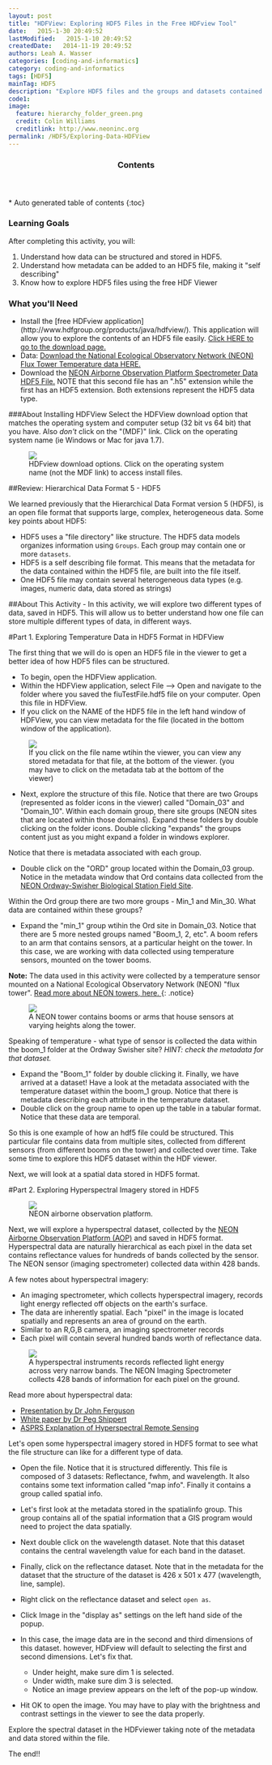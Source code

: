 ```yaml
---
layout: post
title: "HDFView: Exploring HDF5 Files in the Free HDFview Tool"
date:   2015-1-30 20:49:52
lastModified:   2015-1-10 20:49:52
createdDate:   2014-11-19 20:49:52
authors: Leah A. Wasser
categories: [coding-and-informatics]
category: coding-and-informatics
tags: [HDF5]
mainTag: HDF5
description: "Explore HDF5 files and the groups and datasets contained within, using the free HDFview tool. See how HDF5 files can be structured and explore metadata. Explore both spatial and temporal data stored in HDF5!"
code1: 
image:
  feature: hierarchy_folder_green.png
  credit: Colin Williams
  creditlink: http://www.neoninc.org
permalink: /HDF5/Exploring-Data-HDFView
---
```

<section id="table-of-contents" class="toc">
  <header>
    <h3>Contents</h3>
  </header>
<div id="drawer" markdown="1">
*  Auto generated table of contents
{:toc}
</div>
</section><!-- /#table-of-contents -->


<div id="objectives">
<h3>Learning Goals</h3>
After completing this activity, you will:
<ol>
<li>Understand how data can be structured and stored in HDF5.</li>
<li>Understand how metadata can be added to an HDF5 file, making it "self describing"</li>
<li>Know how to explore HDF5 files using the free HDF Viewer</li>
</ol>

<h3>What you'll Need</h3>
<ul>
<li>Install the [free HDFview application](http://www.hdfgroup.org/products/java/hdfview/). This application will allow you to explore the contents of an HDF5 file easily. <a href="http://www.hdfgroup.org/products/java/release/download.html" target="_blank">Click HERE to go to the download page. </a></li>
<li>Data: <a href="{{ site.baseurl }}/data/NEON_TowerDataD3_D10.hdf5" class="btn">Download the National Ecological Observatory Network (NEON) Flux Tower Temperature data HERE.</a> </li>
<li>Download the <a href="http://neonhighered.org/Data/HDF5/SJER_140123_chip.h5">NEON Airborne Observation Platform Spectrometer Data HDF5 File.</a> NOTE that this second file has an ".h5" extension while the first has an HDF5 extension. Both extensions represent the HDF5 data type.</li>
</ul>
</div>

###About Installing HDFView
Select the HDFView download option that matches the operating system and computer setup (32 bit vs 64 bit) that you have. Also *don't* click on the "(MDF)" link. Click on the operating system name (ie Windows or Mac for java 1.7).

<figure>
    <a href="{{ site.baseurl }}/images/HDF5View_Install.png">
    <img src="{{ site.baseurl }}/images/HDF5View_Install.png"></a>
    <figcaption>HDFview download options. Click on the operating system name (not the MDF link) to access install files.</figcaption>
</figure>

##Review: Hierarchical Data Format 5 - HDF5

We learned previously that the Hierarchical Data Format version 5 (HDF5), is an open file format that supports large, complex, heterogeneous data. Some key points about HDF5:

-  HDF5 uses a "file directory" like structure. The HDF5 data models organizes information using `Groups`. Each group may contain one or more `datasets`.
-  HDF5 is a self describing file format. This means that the metadata for the data contained within the HDF5 file, are built into the file itself.
-  One HDF5 file may contain several heterogeneous data types (e.g. images, numeric data, data stored as strings) 


##About This Activity - 
In this activity, we will explore two different types of data, saved in HDF5. This will allow us to better understand how one file can store multiple different types of data, in different ways.

#Part 1. Exploring Temperature Data in HDF5 Format in HDFView

The first thing that we will do is open an HDF5 file in the viewer to get a better idea of how HDF5 files can be structured.

- To begin, open the HDFView application.
- Within the HDFView application, select File --> Open and navigate to the folder where you saved the fiuTestFile.hdf5 file on your computer. Open this file in HDFView.
- If you click on the NAME of the HDF5 file in the left hand window of HDFView, you can view metadata for the file (located in the bottom window of the application).


<figure>
    <a href="{{ site.baseurl }}/images/HDf5/OpenFIU.png"><img src="{{ site.baseurl }}/images/HDf5/OpenFIU.png"></a>
    <figcaption>If you click on the file name wtihin the viewer, you can view any stored metadata for that file, at the bottom of the viewer. (you may have to click on the metadata tab at the bottom of the viewer)</figcaption>
</figure>

- Next, explore the structure of this file. Notice that there are two Groups (represented as folder icons in the viewer) called "Domain_03" and "Domain_10". Within each domain group, there site groups (NEON sites that are located within those domains). Expand these folders by double clicking on the folder icons. Double clicking "expands" the groups content just as you might expand a folder in windows explorer.

Notice that there is metadata associated with each group.

- Double click on the "ORD" group located within the Domain_03 group. Notice in the metadata window that Ord contains data collected from the <a href="http://neoninc.org/science-design/field-sites/ordway-swisher-biological-station" target="_blank">NEON Ordway-Swisher Biological Station Field Site</a>.

Within the Ord group there are two more groups - Min_1 and Min_30. What data are contained within these groups? 

- Expand the "min_1" group wtihin the Ord site in Domain_03. Notice that there are 5 more nested groups named "Boom_1, 2, etc". A boom refers to an arm that contains sensors, at a particular height on the tower. In this case, we are working with data collected using temperature sensors, mounted on the tower booms.

<i class="fa fa-star"></i> **Note:** The data used in this activity were collected by a temperature sensor mounted on a National Ecological Observatory Network (NEON) "flux tower". 
<a href="http://neoninc.org/science-design/collection-methods/flux-tower-measurements" target="_blank">Read more about NEON towers, here. </a>
{: .notice}

<figure>
    <a href="{{ site.baseurl }}/images/NEONtower.png"><img src="{{ site.baseurl }}/images/NEONtower.png"></a>
    <figcaption>A NEON tower contains booms or arms that house sensors at varying heights along the tower.</figcaption>
</figure>

Speaking of temperature - what type of sensor is collected the data within the boom_1 folder at the Ordway Swisher site? *HINT: check the metadata for that dataset.*


- Expand the "Boom_1" folder by double clicking it. Finally, we have arrived at a dataset! Have a look at the metadata associated with the temperature dataset within the boom_1 group. Notice that there is metadata describing each attribute in the temperature dataset. 
- Double click on the group name to open up the table in a tabular format. Notice that these data are temporal.

So this is one example of how an hdf5 file could be structured. This particular file contains data from multiple sites, collected from different sensors (from different booms on the tower) and collected over time. Take some time to explore this HDF5 dataset within the HDF viewer. 

Next, we will look at a spatial data stored in HDF5 format.

#Part 2. Exploring Hyperspectral Imagery stored in HDF5

<figure>
    <a href="{{ site.baseurl }}/images/aop_0.jpg"><img src="{{ site.baseurl }}/images/aop_0.jpg"></a>
    <figcaption>NEON airborne observation platform.</figcaption>
</figure>

Next, we will explore a hyperspectral dataset, collected by the <a href="http://neoninc.org/science-design/collection-methods/airborne-remote-sensing">NEON Airborne Observation Platform (AOP)</a> and saved in HDF5 format. Hyperspectral data are naturally hierarchical as each pixel in the data set contains reflectance values for hundreds of bands collected by the sensor. The NEON sensor (imaging spectrometer) collected data within 428 bands.

A few notes about hyperspectral imagery:

- An imaging spectrometer, which collects hyperspectral imagery, records light energy reflected off objects on the earth's surface.
- The data are inherently spatial. Each "pixel" in the image is located spatially and represents an area of ground on the earth.
- Similar to an R,G,B camera, an imaging spectrometer records  
- Each pixel will contain several hundred bands worth of reflectance data.

<figure>
    <a href="{{ site.baseurl }}/images/LandsatVsHyper-01.png">
    <img src="{{ site.baseurl }}/images/LandsatVsHyper-01.png"></a>
    <figcaption>A hyperspectral instruments records reflected light energy across very narrow bands. The NEON Imaging Spectrometer collects 428 bands of information for each pixel on the ground.</figcaption>
</figure>

Read more about hyperspectral data:

- <a href="http://www.geos.ed.ac.uk/abs/research/micromet/Current/airborne/knowledge_exhange/john_ferguson_imaging.pdf" target="_blank">Presentation by Dr John Ferguson</a>
- <a href="http://spacejournal.ohio.edu/pdf/shippert.pdf" target="_blank">White paper by Dr Peg Shippert</a>
- <a href="http://www.asprs.org/a/publications/pers/2004journal/april/highlight.pdf" target="_blank">ASPRS Explanation of Hyperspectral Remote Sensing</a>


Let's open some hyperspectral imagery stored in HDF5 format to see what the file structure can like for a different type of data.

- Open the file. Notice that it is structured differently. This file is composed of 3 datasets: Reflectance, fwhm, and wavelength. It also contains some text information called "map info". Finally it contains a group called spatial info.

- Let's first look at the metadata stored in the spatialinfo group. This group contains all of the spatial information that a GIS program would need to project the data spatially.
- Next double click on the wavelength dataset. Note that this dataset contains the central wavelength value for each band in the dataset. 
- Finally, click on the reflectance dataset. Note that in the metadata for the dataset that the structure of the dataset is 426 x 501 x 477 (wavelength, line, sample). 
- Right click on the reflectance dataset and select `open as`.
- Click Image in the "display as" settings on the left hand side of the popup. 
- In this case, the image data are in the second and third dimensions of this dataset. however, HDFview will default to selecting the first and second dimensions. Let's fix that. 
	- Under height, make sure dim 1 is selected.
	- Under width, make sure dim 3 is selected.  
	- Notice an image preview appears on the left of the pop-up window.
- Hit OK to open the image. You may have to play with the brightness and contrast settings in the viewer to see the data properly. 

Explore the spectral dataset in the HDFviewer taking note of the metadata and data stored within the file.


The end!!  

